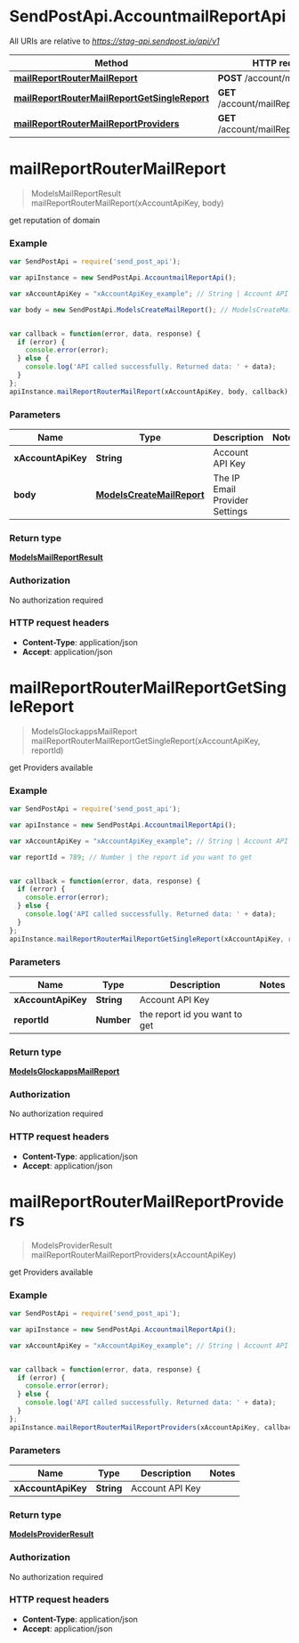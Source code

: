 # SendPostApi.AccountmailReportApi

All URIs are relative to *https://stag-api.sendpost.io/api/v1*

Method | HTTP request | Description
------------- | ------------- | -------------
[**mailReportRouterMailReport**](AccountmailReportApi.md#mailReportRouterMailReport) | **POST** /account/mailReport/ | 
[**mailReportRouterMailReportGetSingleReport**](AccountmailReportApi.md#mailReportRouterMailReportGetSingleReport) | **GET** /account/mailReport/{reportId} | 
[**mailReportRouterMailReportProviders**](AccountmailReportApi.md#mailReportRouterMailReportProviders) | **GET** /account/mailReport/provider | 


<a name="mailReportRouterMailReport"></a>
# **mailReportRouterMailReport**
> ModelsMailReportResult mailReportRouterMailReport(xAccountApiKey, body)



get reputation of domain <br>

### Example
```javascript
var SendPostApi = require('send_post_api');

var apiInstance = new SendPostApi.AccountmailReportApi();

var xAccountApiKey = "xAccountApiKey_example"; // String | Account API Key

var body = new SendPostApi.ModelsCreateMailReport(); // ModelsCreateMailReport | The IP Email Provider Settings


var callback = function(error, data, response) {
  if (error) {
    console.error(error);
  } else {
    console.log('API called successfully. Returned data: ' + data);
  }
};
apiInstance.mailReportRouterMailReport(xAccountApiKey, body, callback);
```

### Parameters

Name | Type | Description  | Notes
------------- | ------------- | ------------- | -------------
 **xAccountApiKey** | **String**| Account API Key | 
 **body** | [**ModelsCreateMailReport**](ModelsCreateMailReport.md)| The IP Email Provider Settings | 

### Return type

[**ModelsMailReportResult**](ModelsMailReportResult.md)

### Authorization

No authorization required

### HTTP request headers

 - **Content-Type**: application/json
 - **Accept**: application/json

<a name="mailReportRouterMailReportGetSingleReport"></a>
# **mailReportRouterMailReportGetSingleReport**
> ModelsGlockappsMailReport mailReportRouterMailReportGetSingleReport(xAccountApiKey, reportId)



get Providers available <br>

### Example
```javascript
var SendPostApi = require('send_post_api');

var apiInstance = new SendPostApi.AccountmailReportApi();

var xAccountApiKey = "xAccountApiKey_example"; // String | Account API Key

var reportId = 789; // Number | the report id you want to get


var callback = function(error, data, response) {
  if (error) {
    console.error(error);
  } else {
    console.log('API called successfully. Returned data: ' + data);
  }
};
apiInstance.mailReportRouterMailReportGetSingleReport(xAccountApiKey, reportId, callback);
```

### Parameters

Name | Type | Description  | Notes
------------- | ------------- | ------------- | -------------
 **xAccountApiKey** | **String**| Account API Key | 
 **reportId** | **Number**| the report id you want to get | 

### Return type

[**ModelsGlockappsMailReport**](ModelsGlockappsMailReport.md)

### Authorization

No authorization required

### HTTP request headers

 - **Content-Type**: application/json
 - **Accept**: application/json

<a name="mailReportRouterMailReportProviders"></a>
# **mailReportRouterMailReportProviders**
> ModelsProviderResult mailReportRouterMailReportProviders(xAccountApiKey)



get Providers available <br>

### Example
```javascript
var SendPostApi = require('send_post_api');

var apiInstance = new SendPostApi.AccountmailReportApi();

var xAccountApiKey = "xAccountApiKey_example"; // String | Account API Key


var callback = function(error, data, response) {
  if (error) {
    console.error(error);
  } else {
    console.log('API called successfully. Returned data: ' + data);
  }
};
apiInstance.mailReportRouterMailReportProviders(xAccountApiKey, callback);
```

### Parameters

Name | Type | Description  | Notes
------------- | ------------- | ------------- | -------------
 **xAccountApiKey** | **String**| Account API Key | 

### Return type

[**ModelsProviderResult**](ModelsProviderResult.md)

### Authorization

No authorization required

### HTTP request headers

 - **Content-Type**: application/json
 - **Accept**: application/json


